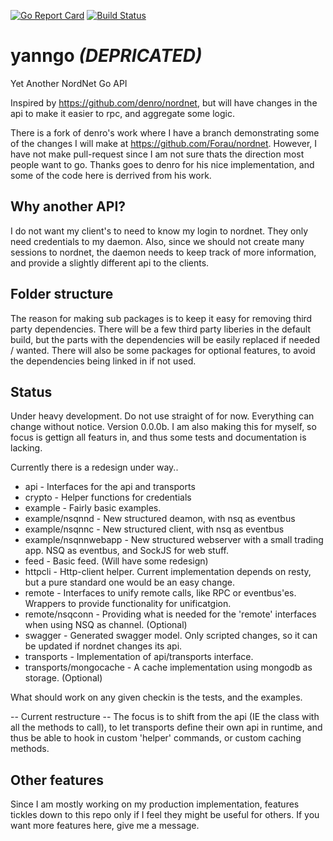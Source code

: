 [![Go Report Card](https://goreportcard.com/badge/github.com/Forau/yanngo)](https://goreportcard.com/report/github.com/Forau/yanngo)
[![Build Status](https://travis-ci.org/Forau/yanngo.svg?branch=master)](https://travis-ci.org/Forau/yanngo)
# yanngo  _(DEPRICATED)_

Yet Another NordNet Go API

Inspired by https://github.com/denro/nordnet, but will have changes in the api to make it easier to rpc, and aggregate some logic.

There is a fork of denro's work where I have a branch demonstrating some of the changes I will make at https://github.com/Forau/nordnet.
However, I have not make pull-request since I am not sure thats the direction most people want to go.  Thanks goes to denro for his nice implementation, and some of the code here is derrived from his work.

## Why another API?

I do not want my client's to need to know my login to nordnet. They only need credentials to my daemon.  Also, since we should not create many sessions to nordnet, the daemon needs to keep track of more information, and provide a slightly different api to the clients.


## Folder structure

The reason for making sub packages is to keep it easy for removing third party dependencies.
There will be a few third party liberies in the default build, but the parts with the dependencies will be easily replaced if needed / wanted.
There will also be some packages for optional features, to avoid the dependencies being linked in if not used.

## Status

Under heavy development. Do not use straight of for now.  Everything can change without notice. Version 0.0.0b.
I am also making this for myself, so focus is gettign all featurs in, and thus some tests and documentation is lacking.

Currently there is a redesign under way..

* api - Interfaces for the api and transports
* crypto - Helper functions for credentials
* example - Fairly basic examples. 
* example/nsqnnd - New structured deamon, with nsq as eventbus
* example/nsqnnc - New structured client, with nsq as eventbus
* example/nsqnnwebapp - New structured webserver with a small trading app. NSQ as eventbus, and SockJS for web stuff.
* feed - Basic feed.  (Will have some redesign)
* httpcli - Http-client helper.  Current implementation depends on resty, but a pure standard one would be an easy change.
* remote - Interfaces to unify remote calls, like RPC or eventbus'es. Wrappers to provide functionality for unificatgion.
* remote/nsqconn - Providing what is needed for the 'remote' interfaces when using NSQ as channel. (Optional)  
* swagger - Generated swagger model. Only scripted changes, so it can be updated if nordnet changes its api.
* transports - Implementation of api/transports interface.
* transports/mongocache - A cache implementation using mongodb as storage. (Optional)  

What should work on any given checkin is the tests, and the examples.

-- Current restructure --
The focus is to shift from the api (IE the class with all the methods to call), to let transports define their own api in runtime, and thus be able to hook in custom 'helper' commands, or custom caching methods.


## Other features

Since I am mostly working on my production implementation, features tickles down to this repo only if I feel they might be useful for others. If you want more features here, give me a message. 
